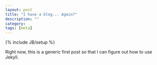 ```yaml
---
layout: post
title: "I have a blog... Again?"
description: ""
category: 
tags: [meta]
---
```

{% include JB/setup %}

Right now, this is a generic first post so that I can figure out how to use Jekyll. 
